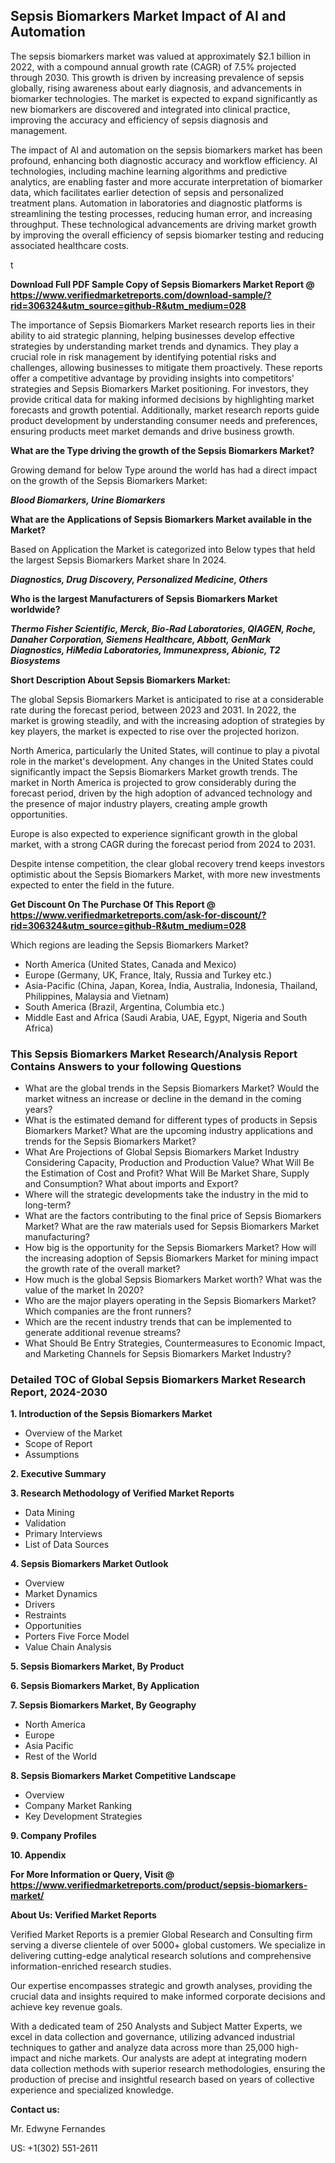 <h2>Sepsis Biomarkers Market Impact of AI and Automation</h2><p>The sepsis biomarkers market was valued at approximately $2.1 billion in 2022, with a compound annual growth rate (CAGR) of 7.5% projected through 2030. This growth is driven by increasing prevalence of sepsis globally, rising awareness about early diagnosis, and advancements in biomarker technologies. The market is expected to expand significantly as new biomarkers are discovered and integrated into clinical practice, improving the accuracy and efficiency of sepsis diagnosis and management.</p><p>The impact of AI and automation on the sepsis biomarkers market has been profound, enhancing both diagnostic accuracy and workflow efficiency. AI technologies, including machine learning algorithms and predictive analytics, are enabling faster and more accurate interpretation of biomarker data, which facilitates earlier detection of sepsis and personalized treatment plans. Automation in laboratories and diagnostic platforms is streamlining the testing processes, reducing human error, and increasing throughput. These technological advancements are driving market growth by improving the overall efficiency of sepsis biomarker testing and reducing associated healthcare costs.</p>t</p><p id="" class=""><strong>Download Full PDF Sample Copy of Sepsis Biomarkers Market Report @ <a href="https://www.verifiedmarketreports.com/download-sample/?rid=306324&utm_source=github-R&utm_medium=028" target="_blank">https://www.verifiedmarketreports.com/download-sample/?rid=306324&utm_source=github-R&utm_medium=028</a></strong></p><p>The importance of&nbsp;Sepsis Biomarkers Market research reports lies in their ability to aid strategic planning, helping businesses develop effective strategies by understanding market trends and dynamics. They play a crucial role in risk management by identifying potential risks and challenges, allowing businesses to mitigate them proactively. These reports offer a competitive advantage by providing insights into competitors' strategies and Sepsis Biomarkers Market positioning. For investors, they provide critical data for making informed decisions by highlighting market forecasts and growth potential. Additionally, market research reports guide product development by understanding consumer needs and preferences, ensuring products meet market demands and drive business growth.</p><p><strong>What are the&nbsp;Type driving the growth of the Sepsis Biomarkers Market?</strong></p><p id="" class="">Growing demand for below Type around the world has had a direct impact on the growth of the Sepsis Biomarkers Market:</p><em><strong>Blood Biomarkers, Urine Biomarkers</strong></em></p><strong>What are the&nbsp;Applications&nbsp;of Sepsis Biomarkers Market available in the Market?</strong></p><p id="" class="">Based on Application the Market is categorized into Below types that held the largest Sepsis Biomarkers Market share In 2024.</p><em><strong>Diagnostics, Drug Discovery, Personalized Medicine, Others</strong></em></p><strong>Who is the largest Manufacturers of Sepsis Biomarkers Market worldwide?</strong></p><p><em><strong>Thermo Fisher Scientific, Merck, Bio-Rad Laboratories, QIAGEN, Roche, Danaher Corporation, Siemens Healthcare, Abbott, GenMark Diagnostics, HiMedia Laboratories, Immunexpress, Abionic, T2 Biosystems</strong></em></p><p id="" class=""><strong>Short Description About Sepsis Biomarkers Market:</strong></p><p>The global Sepsis Biomarkers Market is anticipated to rise at a considerable rate during the forecast period, between 2023 and 2031. In 2022, the market is growing steadily, and with the increasing adoption of strategies by key players, the market is expected to rise over the projected horizon.</p><p>North America, particularly the United States, will continue to play a pivotal role in the market's development. Any changes in the United States could significantly impact the Sepsis Biomarkers Market growth trends. The market in North America is projected to grow considerably during the forecast period, driven by the high adoption of advanced technology and the presence of major industry players, creating ample growth opportunities.</p><p>Europe is also expected to experience significant growth in the global market, with a strong CAGR during the forecast period from 2024 to 2031.</p><p>Despite intense competition, the clear global recovery trend keeps investors optimistic about the Sepsis Biomarkers Market, with more new investments expected to enter the field in the future.</p><p id="" class=""><strong>Get Discount On The Purchase Of This Report @ <a href="https://www.verifiedmarketreports.com/ask-for-discount/?rid=306324&utm_source=github-R&utm_medium=028" target="_blank">https://www.verifiedmarketreports.com/ask-for-discount/?rid=306324&utm_source=github-R&utm_medium=028</a></strong></p>Which regions are leading the Sepsis Biomarkers Market?</p><ul><li>North America (United States, Canada and Mexico)</li><li>Europe (Germany, UK, France, Italy, Russia and Turkey etc.)</li><li>Asia-Pacific (China, Japan, Korea, India, Australia, Indonesia, Thailand, Philippines, Malaysia and Vietnam)</li><li>South America (Brazil, Argentina, Columbia etc.)</li><li>Middle East and Africa (Saudi Arabia, UAE, Egypt, Nigeria and South Africa)</li></ul><h3 id="" class="">This Sepsis Biomarkers Market Research/Analysis Report Contains Answers to your following Questions</h3><ul><li>What are the global trends in the Sepsis Biomarkers Market? Would the market witness an increase or decline in the demand in the coming years?</li><li>What is the estimated demand for different types of products in Sepsis Biomarkers Market? What are the upcoming industry applications and trends for the Sepsis Biomarkers Market?</li><li>What Are Projections of Global Sepsis Biomarkers Market Industry Considering Capacity, Production and Production Value? What Will Be the Estimation of Cost and Profit? What Will Be Market Share, Supply and Consumption? What about imports and Export?</li><li>Where will the strategic developments take the industry in the mid to long-term?</li><li>What are the factors contributing to the final price of Sepsis Biomarkers Market? What are the raw materials used for Sepsis Biomarkers Market manufacturing?</li><li>How big is the opportunity for the Sepsis Biomarkers Market? How will the increasing adoption of Sepsis Biomarkers Market for mining impact the growth rate of the overall market?</li><li>How much is the global Sepsis Biomarkers Market worth? What was the value of the market In 2020?</li><li>Who are the major players operating in the Sepsis Biomarkers Market? Which companies are the front runners?</li><li>Which are the recent industry trends that can be implemented to generate additional revenue streams?</li><li>What Should Be Entry Strategies, Countermeasures to Economic Impact, and Marketing Channels for Sepsis Biomarkers Market Industry?</li></ul><h3 id="" class="">Detailed TOC of Global Sepsis Biomarkers Market Research Report, 2024-2030</h3><p id="" class=""><strong>1. Introduction of the Sepsis Biomarkers Market</strong></p><ul><li>Overview of the Market</li><li>Scope of Report</li><li>Assumptions</li></ul><p id="" class=""><strong>2. Executive Summary</strong></p><p id="" class=""><strong>3. Research Methodology of Verified Market Reports</strong></p><ul><li>Data Mining</li><li>Validation</li><li>Primary Interviews</li><li>List of Data Sources</li></ul><p id="" class=""><strong>4. Sepsis Biomarkers Market Outlook</strong></p><ul><li>Overview</li><li>Market Dynamics</li><li>Drivers</li><li>Restraints</li><li>Opportunities</li><li>Porters Five Force Model</li><li>Value Chain Analysis</li></ul><p id="" class=""><strong>5. Sepsis Biomarkers Market, By Product</strong></p><p id="" class=""><strong>6. Sepsis Biomarkers Market, By Application</strong></p><p id="" class=""><strong>7. Sepsis Biomarkers Market, By Geography</strong></p><ul><li>North America</li><li>Europe</li><li>Asia Pacific</li><li>Rest of the World</li></ul><p id="" class=""><strong>8. Sepsis Biomarkers Market Competitive Landscape</strong></p><ul><li>Overview</li><li>Company Market Ranking</li><li>Key Development Strategies</li></ul><p id="" class=""><strong>9. Company Profiles</strong></p><p id="" class=""><strong>10. Appendix</strong></p><p id="" class=""><strong>For More Information or Query, Visit @ <a href="https://www.verifiedmarketreports.com/product/sepsis-biomarkers-market/" target="_blank">https://www.verifiedmarketreports.com/product/sepsis-biomarkers-market/</a></strong></p><p id="" class=""><strong>About Us: Verified Market Reports</strong></p><p id="" class="">Verified Market Reports is a premier Global Research and Consulting firm serving a diverse clientele of over 5000+ global customers. We specialize in delivering cutting-edge analytical research solutions and comprehensive information-enriched research studies.</p><p id="" class="">Our expertise encompasses strategic and growth analyses, providing the crucial data and insights required to make informed corporate decisions and achieve key revenue goals.</p><p id="" class="">With a dedicated team of 250 Analysts and Subject Matter Experts, we excel in data collection and governance, utilizing advanced industrial techniques to gather and analyze data across more than 25,000 high-impact and niche markets. Our analysts are adept at integrating modern data collection methods with superior research methodologies, ensuring the production of precise and insightful research based on years of collective experience and specialized knowledge.</p><p id="" class=""><strong>Contact us:</strong></p><p id="" class="">Mr. Edwyne Fernandes</p><p id="" class="">US: +1(302) 551-2611</p>